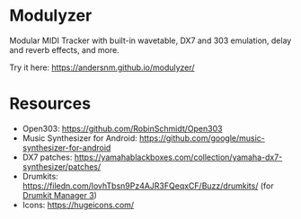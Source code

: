 # Modulyzer

Modular MIDI Tracker with built-in wavetable, DX7 and 303 emulation, delay and reverb effects, and more.

Try it here: https://andersnm.github.io/modulyzer/

# Resources

- Open303: https://github.com/RobinSchmidt/Open303
- Music Synthesizer for Android: https://github.com/google/music-synthesizer-for-android
- DX7 patches: https://yamahablackboxes.com/collection/yamaha-dx7-synthesizer/patches/
- Drumkits: https://filedn.com/lovhTbsn9Pz4AJR3FQeqxCF/Buzz/drumkits/ (for [Drumkit Manager 3](https://dkm3.sourceforge.net/))
- Icons: https://hugeicons.com/
